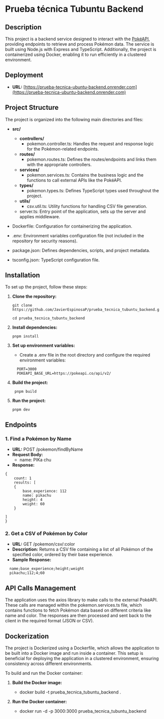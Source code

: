 # Prueba técnica Tubuntu Backend

## Description

This project is a backend service designed to interact with the [PokéAPI](https://pokeapi.co/api/v2/), providing endpoints to retrieve and process Pokémon data. The service is built using Node.js with Express and TypeScript. Additionally, the project is containerized using Docker, enabling it to run efficiently in a clustered environment.

## Deployment

- **URL:** [https://prueba-tecnica-ubuntu-backend.onrender.com](https://prueba-tecnica-ubuntu-backend.onrender.com)

## Project Structure

The project is organized into the following main directories and files:

- **src/**
  - **controllers/**
    - pokemon.controller.ts: Handles the request and response logic for the Pokémon-related endpoints.
  - **routes/**
    - pokemon.routes.ts: Defines the routes/endpoints and links them with the appropriate controllers.
  - **services/**
    - pokemon.services.ts: Contains the business logic and the functions to call external APIs like the PokéAPI.
  - **types/**
    - pokemon.types.ts: Defines TypeScript types used throughout the project.
  - **utils/**
    - csv.util.ts: Utility functions for handling CSV file generation.
  - server.ts: Entry point of the application, sets up the server and applies middleware.

- Dockerfile: Configuration for containerizing the application.
- .env: Environment variables configuration file (not included in the repository for security reasons).
- package.json: Defines dependencies, scripts, and project metadata.
- tsconfig.json: TypeScript configuration file.

## Installation

To set up the project, follow these steps:

1. **Clone the repository:**

   ``` 
   git clone https://github.com/JavierEspinosaP/prueba_tecnica_tubuntu_backend.git 
   ```

   ```
   cd prueba_tecnica_tubuntu_backend
   ```

2. **Install dependencies:**

   ``` 
   pnpm install
   ```

3. **Set up environment variables:**
   - Create a .env file in the root directory and configure the required environment variables:

   ```
     PORT=3000
     POKEAPI_BASE_URL=https://pokeapi.co/api/v2/
     ```

4. **Build the project:**
   ```
    pnpm build
    ```

5. **Run the project:**
    ```
    pnpm dev
   ```

## Endpoints

### 1. Find a Pokémon by Name

- **URL:** POST /pokemon/findByName
- **Request Body:**
  - name: PIKa chu
- **Response:**

```
{
    count: 1
    results: [
    {
        base_experience: 112
        name: pikachu
        height: 4
        weight: 60
    }

]
}
```

### 2. Get a CSV of Pokémon by Color

- **URL:** GET /pokemon/csv/:color
- **Description:** Returns a CSV file containing a list of all Pokémon of the specified color, ordered by their base experience.
- **Sample Response:**
```
  name;base_experience;height;weight
  pikachu;112;4;60
  ```

## API Calls Management

The application uses the axios library to make calls to the external PokéAPI. These calls are managed within the pokemon.services.ts file, which contains functions to fetch Pokémon data based on different criteria like name and color. The responses are then processed and sent back to the client in the required format (JSON or CSV).

## Dockerization

The project is Dockerized using a Dockerfile, which allows the application to be built into a Docker image and run inside a container. This setup is beneficial for deploying the application in a clustered environment, ensuring consistency across different environments.

To build and run the Docker container:

1. **Build the Docker image:**
   - docker build -t prueba_tecnica_tubuntu_backend .

2. **Run the Docker container:**
   - docker run -d -p 3000:3000 prueba_tecnica_tubuntu_backend

